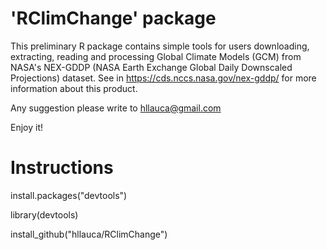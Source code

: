 'RClimChange' package
========================

This preliminary R package contains simple tools for users downloading, extracting, reading and processing Global Climate Models (GCM) from NASA's NEX-GDDP (NASA Earth Exchange Global Daily Downscaled Projections) dataset. See in https://cds.nccs.nasa.gov/nex-gddp/ for more information about this product.

Any suggestion please write to hllauca@gmail.com

Enjoy it!


Instructions
============
install.packages("devtools")

library(devtools)

install_github("hllauca/RClimChange")
